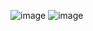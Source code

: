 ![image](https://github.com/user-attachments/assets/6fea7cbd-4183-4ff1-ab22-f939493f2630)
![image](https://github.com/user-attachments/assets/4b2fd8e2-180f-436a-ab8e-c943e41e83d3)
